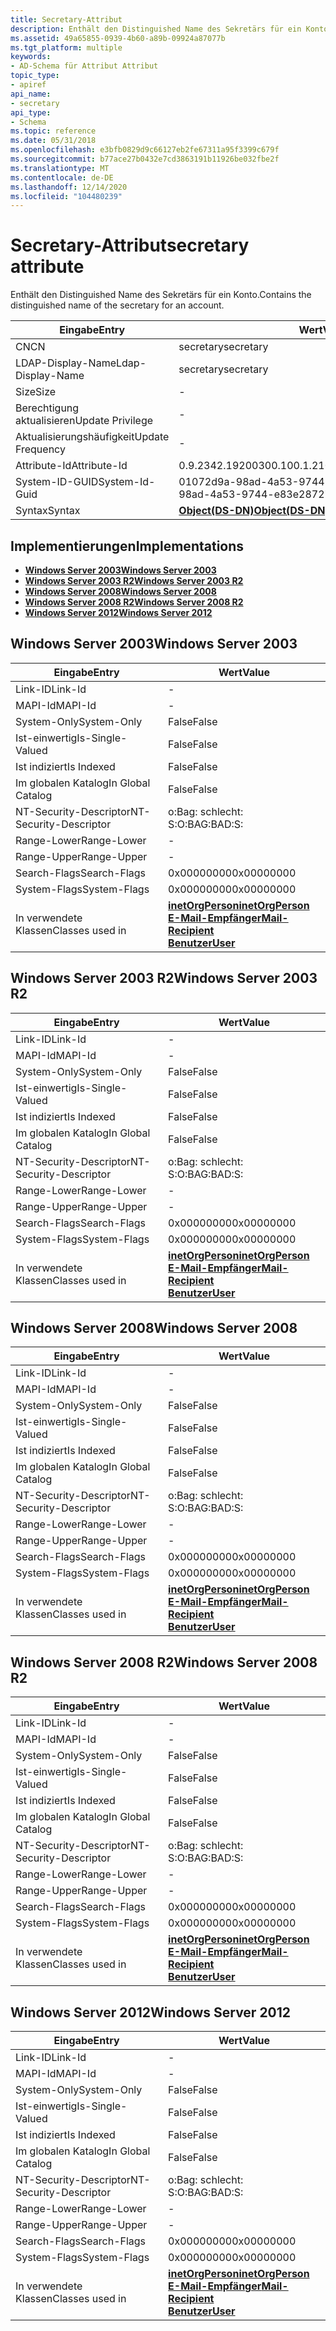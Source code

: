 ```yaml
---
title: Secretary-Attribut
description: Enthält den Distinguished Name des Sekretärs für ein Konto.
ms.assetid: 49a65855-0939-4b60-a89b-09924a87077b
ms.tgt_platform: multiple
keywords:
- AD-Schema für Attribut Attribut
topic_type:
- apiref
api_name:
- secretary
api_type:
- Schema
ms.topic: reference
ms.date: 05/31/2018
ms.openlocfilehash: e3bfb0829d9c66127eb2fe67311a95f3399c679f
ms.sourcegitcommit: b77ace27b0432e7cd3863191b11926be032fbe2f
ms.translationtype: MT
ms.contentlocale: de-DE
ms.lasthandoff: 12/14/2020
ms.locfileid: "104480239"
---
```

# <a name="secretary-attribute"></a><span data-ttu-id="adab5-104">Secretary-Attribut</span><span class="sxs-lookup"><span data-stu-id="adab5-104">secretary attribute</span></span>

<span data-ttu-id="adab5-105">Enthält den Distinguished Name des Sekretärs für ein Konto.</span><span class="sxs-lookup"><span data-stu-id="adab5-105">Contains the distinguished name of the secretary for an account.</span></span>



| <span data-ttu-id="adab5-106">Eingabe</span><span class="sxs-lookup"><span data-stu-id="adab5-106">Entry</span></span> | <span data-ttu-id="adab5-107">Wert</span><span class="sxs-lookup"><span data-stu-id="adab5-107">Value</span></span> |
|-------------------|-----------------------------------------|
| <span data-ttu-id="adab5-108">CN</span><span class="sxs-lookup"><span data-stu-id="adab5-108">CN</span></span>                | <span data-ttu-id="adab5-109">secretary</span><span class="sxs-lookup"><span data-stu-id="adab5-109">secretary</span></span>                               |
| <span data-ttu-id="adab5-110">LDAP-Display-Name</span><span class="sxs-lookup"><span data-stu-id="adab5-110">Ldap-Display-Name</span></span> | <span data-ttu-id="adab5-111">secretary</span><span class="sxs-lookup"><span data-stu-id="adab5-111">secretary</span></span>                               |
| <span data-ttu-id="adab5-112">Size</span><span class="sxs-lookup"><span data-stu-id="adab5-112">Size</span></span>              | \-                                      |
| <span data-ttu-id="adab5-113">Berechtigung aktualisieren</span><span class="sxs-lookup"><span data-stu-id="adab5-113">Update Privilege</span></span>  | \-                                      |
| <span data-ttu-id="adab5-114">Aktualisierungshäufigkeit</span><span class="sxs-lookup"><span data-stu-id="adab5-114">Update Frequency</span></span>  | \-                                      |
| <span data-ttu-id="adab5-115">Attribute-Id</span><span class="sxs-lookup"><span data-stu-id="adab5-115">Attribute-Id</span></span>      | <span data-ttu-id="adab5-116">0.9.2342.19200300.100.1.21</span><span class="sxs-lookup"><span data-stu-id="adab5-116">0.9.2342.19200300.100.1.21</span></span>              |
| <span data-ttu-id="adab5-117">System-ID-GUID</span><span class="sxs-lookup"><span data-stu-id="adab5-117">System-Id-Guid</span></span>    | <span data-ttu-id="adab5-118">01072d9a-98ad-4a53-9744-e83e287278fb</span><span class="sxs-lookup"><span data-stu-id="adab5-118">01072d9a-98ad-4a53-9744-e83e287278fb</span></span>    |
| <span data-ttu-id="adab5-119">Syntax</span><span class="sxs-lookup"><span data-stu-id="adab5-119">Syntax</span></span>            | [<span data-ttu-id="adab5-120">**Object(DS-DN)**</span><span class="sxs-lookup"><span data-stu-id="adab5-120">**Object(DS-DN)**</span></span>](s-object-ds-dn.md) |



## <a name="implementations"></a><span data-ttu-id="adab5-121">Implementierungen</span><span class="sxs-lookup"><span data-stu-id="adab5-121">Implementations</span></span>

-   [<span data-ttu-id="adab5-122">**Windows Server 2003**</span><span class="sxs-lookup"><span data-stu-id="adab5-122">**Windows Server 2003**</span></span>](#windows-server-2003)
-   [<span data-ttu-id="adab5-123">**Windows Server 2003 R2**</span><span class="sxs-lookup"><span data-stu-id="adab5-123">**Windows Server 2003 R2**</span></span>](#windows-server-2003-r2)
-   [<span data-ttu-id="adab5-124">**Windows Server 2008**</span><span class="sxs-lookup"><span data-stu-id="adab5-124">**Windows Server 2008**</span></span>](#windows-server-2008)
-   [<span data-ttu-id="adab5-125">**Windows Server 2008 R2**</span><span class="sxs-lookup"><span data-stu-id="adab5-125">**Windows Server 2008 R2**</span></span>](#windows-server-2008-r2)
-   [<span data-ttu-id="adab5-126">**Windows Server 2012**</span><span class="sxs-lookup"><span data-stu-id="adab5-126">**Windows Server 2012**</span></span>](#windows-server-2012)

## <a name="windows-server-2003"></a><span data-ttu-id="adab5-127">Windows Server 2003</span><span class="sxs-lookup"><span data-stu-id="adab5-127">Windows Server 2003</span></span>



| <span data-ttu-id="adab5-128">Eingabe</span><span class="sxs-lookup"><span data-stu-id="adab5-128">Entry</span></span> | <span data-ttu-id="adab5-129">Wert</span><span class="sxs-lookup"><span data-stu-id="adab5-129">Value</span></span> |
|------------------------|--------------------------------------------------------------------------------------------------------------------------------------------|
| <span data-ttu-id="adab5-130">Link-ID</span><span class="sxs-lookup"><span data-stu-id="adab5-130">Link-Id</span></span>                | \-                                                                                                                                         |
| <span data-ttu-id="adab5-131">MAPI-Id</span><span class="sxs-lookup"><span data-stu-id="adab5-131">MAPI-Id</span></span>                | \-                                                                                                                                         |
| <span data-ttu-id="adab5-132">System-Only</span><span class="sxs-lookup"><span data-stu-id="adab5-132">System-Only</span></span>            | <span data-ttu-id="adab5-133">False</span><span class="sxs-lookup"><span data-stu-id="adab5-133">False</span></span>                                                                                                                                      |
| <span data-ttu-id="adab5-134">Ist-einwertig</span><span class="sxs-lookup"><span data-stu-id="adab5-134">Is-Single-Valued</span></span>       | <span data-ttu-id="adab5-135">False</span><span class="sxs-lookup"><span data-stu-id="adab5-135">False</span></span>                                                                                                                                      |
| <span data-ttu-id="adab5-136">Ist indiziert</span><span class="sxs-lookup"><span data-stu-id="adab5-136">Is Indexed</span></span>             | <span data-ttu-id="adab5-137">False</span><span class="sxs-lookup"><span data-stu-id="adab5-137">False</span></span>                                                                                                                                      |
| <span data-ttu-id="adab5-138">Im globalen Katalog</span><span class="sxs-lookup"><span data-stu-id="adab5-138">In Global Catalog</span></span>      | <span data-ttu-id="adab5-139">False</span><span class="sxs-lookup"><span data-stu-id="adab5-139">False</span></span>                                                                                                                                      |
| <span data-ttu-id="adab5-140">NT-Security-Descriptor</span><span class="sxs-lookup"><span data-stu-id="adab5-140">NT-Security-Descriptor</span></span> | <span data-ttu-id="adab5-141">o:Bag: schlecht: S:</span><span class="sxs-lookup"><span data-stu-id="adab5-141">O:BAG:BAD:S:</span></span>                                                                                                                               |
| <span data-ttu-id="adab5-142">Range-Lower</span><span class="sxs-lookup"><span data-stu-id="adab5-142">Range-Lower</span></span>            | \-                                                                                                                                         |
| <span data-ttu-id="adab5-143">Range-Upper</span><span class="sxs-lookup"><span data-stu-id="adab5-143">Range-Upper</span></span>            | \-                                                                                                                                         |
| <span data-ttu-id="adab5-144">Search-Flags</span><span class="sxs-lookup"><span data-stu-id="adab5-144">Search-Flags</span></span>           | <span data-ttu-id="adab5-145">0x00000000</span><span class="sxs-lookup"><span data-stu-id="adab5-145">0x00000000</span></span>                                                                                                                                 |
| <span data-ttu-id="adab5-146">System-Flags</span><span class="sxs-lookup"><span data-stu-id="adab5-146">System-Flags</span></span>           | <span data-ttu-id="adab5-147">0x00000000</span><span class="sxs-lookup"><span data-stu-id="adab5-147">0x00000000</span></span>                                                                                                                                 |
| <span data-ttu-id="adab5-148">In verwendete Klassen</span><span class="sxs-lookup"><span data-stu-id="adab5-148">Classes used in</span></span>        | [<span data-ttu-id="adab5-149">**inetOrgPerson**</span><span class="sxs-lookup"><span data-stu-id="adab5-149">**inetOrgPerson**</span></span>](c-inetorgperson.md)<br/> [<span data-ttu-id="adab5-150">**E-Mail-Empfänger**</span><span class="sxs-lookup"><span data-stu-id="adab5-150">**Mail-Recipient**</span></span>](c-mailrecipient.md)<br/> [<span data-ttu-id="adab5-151">**Benutzer**</span><span class="sxs-lookup"><span data-stu-id="adab5-151">**User**</span></span>](c-user.md)<br/> |



## <a name="windows-server-2003-r2"></a><span data-ttu-id="adab5-152">Windows Server 2003 R2</span><span class="sxs-lookup"><span data-stu-id="adab5-152">Windows Server 2003 R2</span></span>



| <span data-ttu-id="adab5-153">Eingabe</span><span class="sxs-lookup"><span data-stu-id="adab5-153">Entry</span></span> | <span data-ttu-id="adab5-154">Wert</span><span class="sxs-lookup"><span data-stu-id="adab5-154">Value</span></span> |
|------------------------|--------------------------------------------------------------------------------------------------------------------------------------------|
| <span data-ttu-id="adab5-155">Link-ID</span><span class="sxs-lookup"><span data-stu-id="adab5-155">Link-Id</span></span>                | \-                                                                                                                                         |
| <span data-ttu-id="adab5-156">MAPI-Id</span><span class="sxs-lookup"><span data-stu-id="adab5-156">MAPI-Id</span></span>                | \-                                                                                                                                         |
| <span data-ttu-id="adab5-157">System-Only</span><span class="sxs-lookup"><span data-stu-id="adab5-157">System-Only</span></span>            | <span data-ttu-id="adab5-158">False</span><span class="sxs-lookup"><span data-stu-id="adab5-158">False</span></span>                                                                                                                                      |
| <span data-ttu-id="adab5-159">Ist-einwertig</span><span class="sxs-lookup"><span data-stu-id="adab5-159">Is-Single-Valued</span></span>       | <span data-ttu-id="adab5-160">False</span><span class="sxs-lookup"><span data-stu-id="adab5-160">False</span></span>                                                                                                                                      |
| <span data-ttu-id="adab5-161">Ist indiziert</span><span class="sxs-lookup"><span data-stu-id="adab5-161">Is Indexed</span></span>             | <span data-ttu-id="adab5-162">False</span><span class="sxs-lookup"><span data-stu-id="adab5-162">False</span></span>                                                                                                                                      |
| <span data-ttu-id="adab5-163">Im globalen Katalog</span><span class="sxs-lookup"><span data-stu-id="adab5-163">In Global Catalog</span></span>      | <span data-ttu-id="adab5-164">False</span><span class="sxs-lookup"><span data-stu-id="adab5-164">False</span></span>                                                                                                                                      |
| <span data-ttu-id="adab5-165">NT-Security-Descriptor</span><span class="sxs-lookup"><span data-stu-id="adab5-165">NT-Security-Descriptor</span></span> | <span data-ttu-id="adab5-166">o:Bag: schlecht: S:</span><span class="sxs-lookup"><span data-stu-id="adab5-166">O:BAG:BAD:S:</span></span>                                                                                                                               |
| <span data-ttu-id="adab5-167">Range-Lower</span><span class="sxs-lookup"><span data-stu-id="adab5-167">Range-Lower</span></span>            | \-                                                                                                                                         |
| <span data-ttu-id="adab5-168">Range-Upper</span><span class="sxs-lookup"><span data-stu-id="adab5-168">Range-Upper</span></span>            | \-                                                                                                                                         |
| <span data-ttu-id="adab5-169">Search-Flags</span><span class="sxs-lookup"><span data-stu-id="adab5-169">Search-Flags</span></span>           | <span data-ttu-id="adab5-170">0x00000000</span><span class="sxs-lookup"><span data-stu-id="adab5-170">0x00000000</span></span>                                                                                                                                 |
| <span data-ttu-id="adab5-171">System-Flags</span><span class="sxs-lookup"><span data-stu-id="adab5-171">System-Flags</span></span>           | <span data-ttu-id="adab5-172">0x00000000</span><span class="sxs-lookup"><span data-stu-id="adab5-172">0x00000000</span></span>                                                                                                                                 |
| <span data-ttu-id="adab5-173">In verwendete Klassen</span><span class="sxs-lookup"><span data-stu-id="adab5-173">Classes used in</span></span>        | [<span data-ttu-id="adab5-174">**inetOrgPerson**</span><span class="sxs-lookup"><span data-stu-id="adab5-174">**inetOrgPerson**</span></span>](c-inetorgperson.md)<br/> [<span data-ttu-id="adab5-175">**E-Mail-Empfänger**</span><span class="sxs-lookup"><span data-stu-id="adab5-175">**Mail-Recipient**</span></span>](c-mailrecipient.md)<br/> [<span data-ttu-id="adab5-176">**Benutzer**</span><span class="sxs-lookup"><span data-stu-id="adab5-176">**User**</span></span>](c-user.md)<br/> |



## <a name="windows-server-2008"></a><span data-ttu-id="adab5-177">Windows Server 2008</span><span class="sxs-lookup"><span data-stu-id="adab5-177">Windows Server 2008</span></span>



| <span data-ttu-id="adab5-178">Eingabe</span><span class="sxs-lookup"><span data-stu-id="adab5-178">Entry</span></span> | <span data-ttu-id="adab5-179">Wert</span><span class="sxs-lookup"><span data-stu-id="adab5-179">Value</span></span> |
|------------------------|--------------------------------------------------------------------------------------------------------------------------------------------|
| <span data-ttu-id="adab5-180">Link-ID</span><span class="sxs-lookup"><span data-stu-id="adab5-180">Link-Id</span></span>                | \-                                                                                                                                         |
| <span data-ttu-id="adab5-181">MAPI-Id</span><span class="sxs-lookup"><span data-stu-id="adab5-181">MAPI-Id</span></span>                | \-                                                                                                                                         |
| <span data-ttu-id="adab5-182">System-Only</span><span class="sxs-lookup"><span data-stu-id="adab5-182">System-Only</span></span>            | <span data-ttu-id="adab5-183">False</span><span class="sxs-lookup"><span data-stu-id="adab5-183">False</span></span>                                                                                                                                      |
| <span data-ttu-id="adab5-184">Ist-einwertig</span><span class="sxs-lookup"><span data-stu-id="adab5-184">Is-Single-Valued</span></span>       | <span data-ttu-id="adab5-185">False</span><span class="sxs-lookup"><span data-stu-id="adab5-185">False</span></span>                                                                                                                                      |
| <span data-ttu-id="adab5-186">Ist indiziert</span><span class="sxs-lookup"><span data-stu-id="adab5-186">Is Indexed</span></span>             | <span data-ttu-id="adab5-187">False</span><span class="sxs-lookup"><span data-stu-id="adab5-187">False</span></span>                                                                                                                                      |
| <span data-ttu-id="adab5-188">Im globalen Katalog</span><span class="sxs-lookup"><span data-stu-id="adab5-188">In Global Catalog</span></span>      | <span data-ttu-id="adab5-189">False</span><span class="sxs-lookup"><span data-stu-id="adab5-189">False</span></span>                                                                                                                                      |
| <span data-ttu-id="adab5-190">NT-Security-Descriptor</span><span class="sxs-lookup"><span data-stu-id="adab5-190">NT-Security-Descriptor</span></span> | <span data-ttu-id="adab5-191">o:Bag: schlecht: S:</span><span class="sxs-lookup"><span data-stu-id="adab5-191">O:BAG:BAD:S:</span></span>                                                                                                                               |
| <span data-ttu-id="adab5-192">Range-Lower</span><span class="sxs-lookup"><span data-stu-id="adab5-192">Range-Lower</span></span>            | \-                                                                                                                                         |
| <span data-ttu-id="adab5-193">Range-Upper</span><span class="sxs-lookup"><span data-stu-id="adab5-193">Range-Upper</span></span>            | \-                                                                                                                                         |
| <span data-ttu-id="adab5-194">Search-Flags</span><span class="sxs-lookup"><span data-stu-id="adab5-194">Search-Flags</span></span>           | <span data-ttu-id="adab5-195">0x00000000</span><span class="sxs-lookup"><span data-stu-id="adab5-195">0x00000000</span></span>                                                                                                                                 |
| <span data-ttu-id="adab5-196">System-Flags</span><span class="sxs-lookup"><span data-stu-id="adab5-196">System-Flags</span></span>           | <span data-ttu-id="adab5-197">0x00000000</span><span class="sxs-lookup"><span data-stu-id="adab5-197">0x00000000</span></span>                                                                                                                                 |
| <span data-ttu-id="adab5-198">In verwendete Klassen</span><span class="sxs-lookup"><span data-stu-id="adab5-198">Classes used in</span></span>        | [<span data-ttu-id="adab5-199">**inetOrgPerson**</span><span class="sxs-lookup"><span data-stu-id="adab5-199">**inetOrgPerson**</span></span>](c-inetorgperson.md)<br/> [<span data-ttu-id="adab5-200">**E-Mail-Empfänger**</span><span class="sxs-lookup"><span data-stu-id="adab5-200">**Mail-Recipient**</span></span>](c-mailrecipient.md)<br/> [<span data-ttu-id="adab5-201">**Benutzer**</span><span class="sxs-lookup"><span data-stu-id="adab5-201">**User**</span></span>](c-user.md)<br/> |



## <a name="windows-server-2008-r2"></a><span data-ttu-id="adab5-202">Windows Server 2008 R2</span><span class="sxs-lookup"><span data-stu-id="adab5-202">Windows Server 2008 R2</span></span>



| <span data-ttu-id="adab5-203">Eingabe</span><span class="sxs-lookup"><span data-stu-id="adab5-203">Entry</span></span> | <span data-ttu-id="adab5-204">Wert</span><span class="sxs-lookup"><span data-stu-id="adab5-204">Value</span></span> |
|------------------------|--------------------------------------------------------------------------------------------------------------------------------------------|
| <span data-ttu-id="adab5-205">Link-ID</span><span class="sxs-lookup"><span data-stu-id="adab5-205">Link-Id</span></span>                | \-                                                                                                                                         |
| <span data-ttu-id="adab5-206">MAPI-Id</span><span class="sxs-lookup"><span data-stu-id="adab5-206">MAPI-Id</span></span>                | \-                                                                                                                                         |
| <span data-ttu-id="adab5-207">System-Only</span><span class="sxs-lookup"><span data-stu-id="adab5-207">System-Only</span></span>            | <span data-ttu-id="adab5-208">False</span><span class="sxs-lookup"><span data-stu-id="adab5-208">False</span></span>                                                                                                                                      |
| <span data-ttu-id="adab5-209">Ist-einwertig</span><span class="sxs-lookup"><span data-stu-id="adab5-209">Is-Single-Valued</span></span>       | <span data-ttu-id="adab5-210">False</span><span class="sxs-lookup"><span data-stu-id="adab5-210">False</span></span>                                                                                                                                      |
| <span data-ttu-id="adab5-211">Ist indiziert</span><span class="sxs-lookup"><span data-stu-id="adab5-211">Is Indexed</span></span>             | <span data-ttu-id="adab5-212">False</span><span class="sxs-lookup"><span data-stu-id="adab5-212">False</span></span>                                                                                                                                      |
| <span data-ttu-id="adab5-213">Im globalen Katalog</span><span class="sxs-lookup"><span data-stu-id="adab5-213">In Global Catalog</span></span>      | <span data-ttu-id="adab5-214">False</span><span class="sxs-lookup"><span data-stu-id="adab5-214">False</span></span>                                                                                                                                      |
| <span data-ttu-id="adab5-215">NT-Security-Descriptor</span><span class="sxs-lookup"><span data-stu-id="adab5-215">NT-Security-Descriptor</span></span> | <span data-ttu-id="adab5-216">o:Bag: schlecht: S:</span><span class="sxs-lookup"><span data-stu-id="adab5-216">O:BAG:BAD:S:</span></span>                                                                                                                               |
| <span data-ttu-id="adab5-217">Range-Lower</span><span class="sxs-lookup"><span data-stu-id="adab5-217">Range-Lower</span></span>            | \-                                                                                                                                         |
| <span data-ttu-id="adab5-218">Range-Upper</span><span class="sxs-lookup"><span data-stu-id="adab5-218">Range-Upper</span></span>            | \-                                                                                                                                         |
| <span data-ttu-id="adab5-219">Search-Flags</span><span class="sxs-lookup"><span data-stu-id="adab5-219">Search-Flags</span></span>           | <span data-ttu-id="adab5-220">0x00000000</span><span class="sxs-lookup"><span data-stu-id="adab5-220">0x00000000</span></span>                                                                                                                                 |
| <span data-ttu-id="adab5-221">System-Flags</span><span class="sxs-lookup"><span data-stu-id="adab5-221">System-Flags</span></span>           | <span data-ttu-id="adab5-222">0x00000000</span><span class="sxs-lookup"><span data-stu-id="adab5-222">0x00000000</span></span>                                                                                                                                 |
| <span data-ttu-id="adab5-223">In verwendete Klassen</span><span class="sxs-lookup"><span data-stu-id="adab5-223">Classes used in</span></span>        | [<span data-ttu-id="adab5-224">**inetOrgPerson**</span><span class="sxs-lookup"><span data-stu-id="adab5-224">**inetOrgPerson**</span></span>](c-inetorgperson.md)<br/> [<span data-ttu-id="adab5-225">**E-Mail-Empfänger**</span><span class="sxs-lookup"><span data-stu-id="adab5-225">**Mail-Recipient**</span></span>](c-mailrecipient.md)<br/> [<span data-ttu-id="adab5-226">**Benutzer**</span><span class="sxs-lookup"><span data-stu-id="adab5-226">**User**</span></span>](c-user.md)<br/> |



## <a name="windows-server-2012"></a><span data-ttu-id="adab5-227">Windows Server 2012</span><span class="sxs-lookup"><span data-stu-id="adab5-227">Windows Server 2012</span></span>



| <span data-ttu-id="adab5-228">Eingabe</span><span class="sxs-lookup"><span data-stu-id="adab5-228">Entry</span></span> | <span data-ttu-id="adab5-229">Wert</span><span class="sxs-lookup"><span data-stu-id="adab5-229">Value</span></span> |
|------------------------|--------------------------------------------------------------------------------------------------------------------------------------------|
| <span data-ttu-id="adab5-230">Link-ID</span><span class="sxs-lookup"><span data-stu-id="adab5-230">Link-Id</span></span>                | \-                                                                                                                                         |
| <span data-ttu-id="adab5-231">MAPI-Id</span><span class="sxs-lookup"><span data-stu-id="adab5-231">MAPI-Id</span></span>                | \-                                                                                                                                         |
| <span data-ttu-id="adab5-232">System-Only</span><span class="sxs-lookup"><span data-stu-id="adab5-232">System-Only</span></span>            | <span data-ttu-id="adab5-233">False</span><span class="sxs-lookup"><span data-stu-id="adab5-233">False</span></span>                                                                                                                                      |
| <span data-ttu-id="adab5-234">Ist-einwertig</span><span class="sxs-lookup"><span data-stu-id="adab5-234">Is-Single-Valued</span></span>       | <span data-ttu-id="adab5-235">False</span><span class="sxs-lookup"><span data-stu-id="adab5-235">False</span></span>                                                                                                                                      |
| <span data-ttu-id="adab5-236">Ist indiziert</span><span class="sxs-lookup"><span data-stu-id="adab5-236">Is Indexed</span></span>             | <span data-ttu-id="adab5-237">False</span><span class="sxs-lookup"><span data-stu-id="adab5-237">False</span></span>                                                                                                                                      |
| <span data-ttu-id="adab5-238">Im globalen Katalog</span><span class="sxs-lookup"><span data-stu-id="adab5-238">In Global Catalog</span></span>      | <span data-ttu-id="adab5-239">False</span><span class="sxs-lookup"><span data-stu-id="adab5-239">False</span></span>                                                                                                                                      |
| <span data-ttu-id="adab5-240">NT-Security-Descriptor</span><span class="sxs-lookup"><span data-stu-id="adab5-240">NT-Security-Descriptor</span></span> | <span data-ttu-id="adab5-241">o:Bag: schlecht: S:</span><span class="sxs-lookup"><span data-stu-id="adab5-241">O:BAG:BAD:S:</span></span>                                                                                                                               |
| <span data-ttu-id="adab5-242">Range-Lower</span><span class="sxs-lookup"><span data-stu-id="adab5-242">Range-Lower</span></span>            | \-                                                                                                                                         |
| <span data-ttu-id="adab5-243">Range-Upper</span><span class="sxs-lookup"><span data-stu-id="adab5-243">Range-Upper</span></span>            | \-                                                                                                                                         |
| <span data-ttu-id="adab5-244">Search-Flags</span><span class="sxs-lookup"><span data-stu-id="adab5-244">Search-Flags</span></span>           | <span data-ttu-id="adab5-245">0x00000000</span><span class="sxs-lookup"><span data-stu-id="adab5-245">0x00000000</span></span>                                                                                                                                 |
| <span data-ttu-id="adab5-246">System-Flags</span><span class="sxs-lookup"><span data-stu-id="adab5-246">System-Flags</span></span>           | <span data-ttu-id="adab5-247">0x00000000</span><span class="sxs-lookup"><span data-stu-id="adab5-247">0x00000000</span></span>                                                                                                                                 |
| <span data-ttu-id="adab5-248">In verwendete Klassen</span><span class="sxs-lookup"><span data-stu-id="adab5-248">Classes used in</span></span>        | [<span data-ttu-id="adab5-249">**inetOrgPerson**</span><span class="sxs-lookup"><span data-stu-id="adab5-249">**inetOrgPerson**</span></span>](c-inetorgperson.md)<br/> [<span data-ttu-id="adab5-250">**E-Mail-Empfänger**</span><span class="sxs-lookup"><span data-stu-id="adab5-250">**Mail-Recipient**</span></span>](c-mailrecipient.md)<br/> [<span data-ttu-id="adab5-251">**Benutzer**</span><span class="sxs-lookup"><span data-stu-id="adab5-251">**User**</span></span>](c-user.md)<br/> |



 

 





